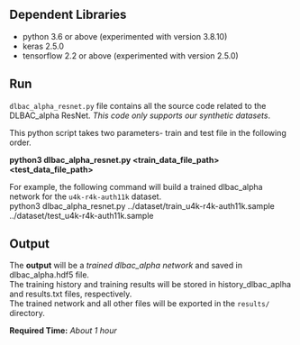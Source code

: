 ## Dependent Libraries ##
  * python 3.6 or above (experimented with version 3.8.10)
  * keras 2.5.0
  * tensorflow 2.2 or above (experimented with version 2.5.0)

## Run ##
`dlbac_alpha_resnet.py` file contains all the source code related to the DLBAC_alpha ResNet. _This code only supports our synthetic datasets_.

This python script takes two parameters- train and test file in the following order.

**python3 dlbac_alpha_resnet.py <train_data_file_path> <test_data_file_path>**

For example, the following command will build a trained dlbac_alpha network for the `u4k-r4k-auth11k` dataset.  
python3 dlbac_alpha_resnet.py ../dataset/train_u4k-r4k-auth11k.sample ../dataset/test_u4k-r4k-auth11k.sample 

## Output ##
The **output** will be a *trained dlbac_alpha network* and saved in dlbac_alpha.hdf5 file.  
The training history and training results will be stored in history_dlbac_aplha and results.txt files, respectively.  
The trained network and all other files will be exported in the `results/` directory.  

**Required Time:** _About 1 hour_  
